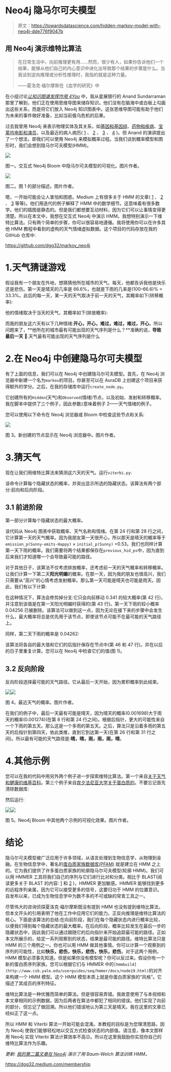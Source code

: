 # Neo4j 隐马尔可夫模型

> 原文：<https://towardsdatascience.com/hidden-markov-model-with-neo4j-dde776f9047b>

## 用 Neo4j 演示维特比算法

> 在日常生活中，向前推理更有用……然而，很少有人，如果你告诉他们一个结果，能够从他们自己的内心意识中进化出导致那个结果的步骤是什么。当我谈到逆向推理或分析性推理时，我指的就是这种力量。
> 
> ——夏洛克·福尔摩斯在《血字的研究》中

在小组讨论[*让知识图谱发挥作用 4You*](https://go.neo4j.com/wbr-220222-putting-knowledge-graphs-to-work4you-apac-on-demand.html) 中，我从星展银行的 Anand Sundarraman 那里了解到，他们正在使用思维导图来储存知识。他们没有在脑海中或白板上勾画出这些关系，而是将它们放入 Neo4j 知识图表中。这张思维导图可能有助于他们为未来的事件做好准备，比如当前俄乌危机的后果。

过去我曾用 Neo4j 来表示物理实体及其关系，如[基因和基因组](https://medium.com/geekculture/analyzing-genomes-in-a-graph-database-27a45faa0ae8)、[药物和疾病](/neo4j-for-diseases-959dffb5b479)、[宝莱坞电影和演员](https://medium.com/p/5ceb371031f1)，以及最近的病人病历( [1](/doctor-ai-an-ai-powered-virtual-voice-assistant-for-health-care-8c09af65aabb) 、 [2](https://medium.com/p/cc21765fa8a6) 、 [3](https://medium.com/p/1396d1cd6fa5) 、 [4](https://medium.com/p/b63b10d67bf4) )。但 Anand 的演讲提出了一个想法，即我们可以使用 Neo4j 来模拟概率过程。当我们谈到概率模型和图形时，我们会想到隐马尔可夫模型(HMM)。

![](img/28888a5d651ec32c9000f6ab9ad6f828.png)

图一。交互式 Neo4j Bloom 中隐马尔可夫模型的可视化。图片作者。

![](img/fdc6b698664c399f71e78d4e84453df3.png)

图二。图 1 的部分描述。图片作者。

嗯，一开始可能会让人害怕和困惑。Medium 上有很多关于 HMM 的文章( [1](https://medium.com/towards-data-science/how-to-build-a-poisson-hidden-markov-model-using-python-and-statsmodels-f7aa3f46f847) 、 [2](https://medium.com/@kangeugine/hidden-markov-model-7681c22f5b9) 、 [3](https://jonathan-hui.medium.com/machine-learning-hidden-markov-model-hmm-31660d217a61) 等等)。他们用迭代的例子解释了 HMM 中的数学细节。这意味着有很多数学。他们的插图是静态的。但是我们都想要互动材料，因为它们可以让事情变得更清楚。所以在本文中，我想在交互式 Neo4j 中演示 HMM。我想特别演示一下维特比算法。只有两个简单的步骤，你可以很容易地遵循。我将使用你可以在许多其他 HMM 教程中看到的虚构的天气情绪虚拟数据。这个项目的代码存放在我的 GitHub 仓库中:

<https://github.com/dgg32/markov_neo4j>  

# 1.天气猜谜游戏

假设我有一个朋友在外地，想猜猜他所在城市的天气。每天，他都告诉我他是快乐还是悲伤。第一天是晴天的几率是 66.6%，也就是下雨的几率是(100–66.6)% = 33.3%。此后的每一天，某一天的天气取决于前一天的天气，其概率如下(转移概率):

他的情绪取决于当天的天气，其概率如下(排放概率):

而我的朋友这六天有以下几种情绪:**开心，开心，难过，难过，难过，开心**。所以问题来了，**他所在的城市最有可能出现的天气序列是什么？**准确的说，**导致最后一天** 🥵.天气最有可能出现的天气序列是什么

# 2.在 Neo4j 中创建隐马尔可夫模型

有了上面的信息，我们可以在 Neo4j 中创建隐马尔可夫模型。首先，在 Neo4j 浏览器中新建一个名为`markov`的项目。你甚至可以在 AuraDB 上创建这个项目来获得额外的学分。之后，在我的存储库中运行`create_node.py`。

它创建所有的`Hidden`(天气)和`Observed`(情绪)节点，以及初始、发射和转移概率。我在脚本中提供了三个例子，因此参数`2`意味着例子 2——天气情绪的例子。

您可以使用以下命令在 Neo4j 浏览器或 Bloom 中检查这些节点和关系:

![](img/01c956d7becc9d8e1496c3a25654cadf.png)

图 3。新创建的节点显示在 Neo4j 浏览器中。图片作者。

# 3.猜天气

现在让我们用维特比算法来猜测这六天的天气。运行`viterbi.py`:

该命令计算每个隐藏状态的概率，并突出显示所选的隐藏状态。该算法有两个部分:前向和后向阶段。

## 3.1 前进阶段

第一部分计算每个隐藏状态的最大概率。

该代码从 Neo4j 图表中获取概率、天气名称和情绪。在第 24 行和第 28 行之间，它计算第一天的天气概率。因为我朋友第一天很开心，所以那天是晴天的概率等于`emission_p(Sunny-emits-Happy)` × `initial_p(Sunny)` =0.53。我们也同样计算第一天下雨的概率。我们需要将两个结果都保存在`previous_hid_ps`中，因为直到后来我们才知道哪一个会导致最可能的路径。

对于其他日子，该算法不仅考虑排放概率，还考虑前一天的天气概率和转移概率。让我们计算一下第二天**阳光明媚**的概率。在那一天，因为我的朋友也很高兴，我们只需要从“高兴”的心情考虑发射概率。那么第一天可能是晴天也可能是雨天。因此，我们有以下计算:

在这种情况下，算法会修剪掉分支:它只会向前移动 0.341 的较大概率(第 42 行)，并注意到该值是在第一天阳光明媚时获得的(第 43 行)。第一天下雨的较小概率 0.04256 已被删除。该算法可以做到这一点，因为无论在接下来的步骤中会发生什么，最大概率将总是优先用于该节点，即使该节点可能不在最可能的天气路径上。

同样，第二天下雨的概率是 0.04262:

该算法将各自的最大值和它们的后指针保存在节点中(第 46 和 47 行)。并在以后的日子里重复计算。您可以在 Neo4j 中检查它们的值(图 1)。

## 3.2 反向阶段

反向阶段选择最可能的天气路径。它从最后一天开始，因为累积概率到此结束。

![](img/4af32f8964c707c657b07919cff03882.png)![](img/0624fb002d4fcddd192217bc75fda2cb.png)

图 4。最近天气的概率。图片作者。

在我们的例子中，最后一天最有可能是晴天，因为晴天的概率(0.001698)大于雨天的概率(0.001274)(在第 8 行和第 24 行之间)。根据后指针，更大的可能性来自一个下雨的第五天。那么这是一个多雨的第五天。之后，算法只是沿着多雨的第五天的后指针到第四天，依此类推，直到它到达第一天(在第 26 行和第 31 行之间)。所以最有可能的天气路径是:**晴，晴，雨，雨，雨，晴**。

# 4.其他示例

您可以在我的代码中用另外两个例子进一步探索维特比算法。第一个来自[关于天气和健康的维基百科](https://en.wikipedia.org/wiki/Viterbi_algorithm)。第三个例子来自[宾夕法尼亚大学关于蛋白质的](https://www.cis.upenn.edu/~cis262/notes/Example-Viterbi-DNA.pdf)。不要忘记首先清除数据库:

然后运行:

![](img/e8825a8913af18af9c1297c0895e64ed.png)![](img/382aa679c0debc3e2532d655d186ec3a.png)

图 5。Neo4j Bloom 中其他两个示例的可视化效果。图片作者。

# 结论

隐马尔可夫模型被广泛应用于许多领域，从语言处理到生物信息学，从物理到金融。在生物信息学中，著名的[蛋白质家族数据库(PFAM)](http://pfam.xfam.org/) 就是建立在 HMM 之上的。它为我们提供了许多蛋白质家族的轮廓隐马尔可夫模型(轮廓 HMM)。我们可以用 HMMER 工具将我们自己的序列与它们进行比对和分类。相比于 BLAST(阅读更多关于 BLAST 的内容: [1](https://medium.com/p/8239a45d8116) 和 [2](https://medium.com/p/3b35b29afde7) )，HMMER 更加敏感。HMMER 能够找到更多的远程序列亲属，因为它可以接受更多的信号，这要归功于 HMM 的位置意识。自发布以来，已成为生物信息学中为数不多的不可或缺的常青工具之一。

尽管伟大的咨询侦探夏洛克·福尔摩斯既没有提到 HMM 也没有提到维特比算法，但本文开头的引用表明了他在工作中应用它们的能力。正反向推理是维特比算法的核心。下面是该算法的总结:在向前阶段，我们在每个隐藏状态内进行概率比较，以便我们得到每个隐藏状态的最大概率。在后向阶段，概率比较发生在最后一步的隐藏状态中，因此我们可以通过跟随它的后向指针来开始追踪最可能的路径。正如本文所展示的，给定一系列观察到的状态，结果是最可能的路径。维特比算法只是 HMM 的三个用例之一。你也可以用 HMM 做其他事情。你可以计算一个观察到的序列的可能性，比如**快乐，悲伤，快乐，悲伤，快乐，悲伤**。对于这两个用例，HMM 模型必须事先知道。但是如果你没有模型呢？你可以反过来。假设你有一个新的蛋白质序列家族。您可以根据它们与 HMMER 中的`[hmmbuild](http://www.csb.yale.edu/userguides/seq/hmmer/docs/node19.html)`的对齐来构建一个 HMM 模型。这个 HMM 模型本质上就是你蛋白质家族的“风格”。它描述了其成员的序列特征。

维特比算法是一种优雅而简单的算法。但是很容易弄错。我故意使用了与本视频和本文章相同的示例数据，因为后两者在算法中都犯了相同的错误。他们实现了向前的部分，但忘记了做回溯。所以他们错误地认为第三天是晴天。我在这里的文章已经纠正了这一点。

所以 HMM 和 Viterbi 算法一开始可能会混淆。本教程的目标是为您理清思路，因为 Neo4j 使我们能够轻松地以交互方式检查状态的内部值。请注意，像本文那样用 Neo4j 实现 Viterbi 算法计算效率不高😉。所以在这里我鼓励你实现你自己的维特比算法作为乐趣。

*更新:* [*我的第二篇文章在 Neo4j*](https://dgg32.medium.com/train-a-hidden-markov-model-with-neo4j-a5547c9eb0d4) *演示了用 Baum-Welch 算法训练 HMM。*

<https://dgg32.medium.com/membership> 